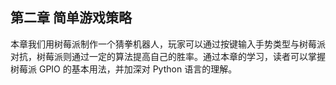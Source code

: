 ## 第二章 简单游戏策略

本章我们用树莓派制作一个猜拳机器人，玩家可以通过按键输入手势类型与树莓派对抗，树莓派则通过一定的算法提高自己的胜率。通过本章的学习，读者可以掌握树莓派 GPIO 的基本用法，并加深对 Python 语言的理解。
